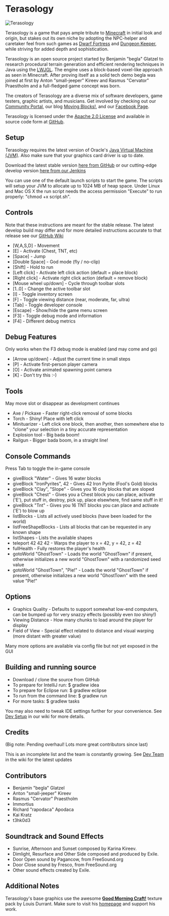 Terasology
==========

![Terasology](https://github.com/MovingBlocks/Terasology/raw/develop/src/main/resources/org/terasology/data/textures/loadingBackground.png "Terasology")

Terasology is a game that pays ample tribute to [Minecraft](http://www.minecraft.net) in initial look and origin, but stakes out its own niche by adopting the NPC-helper and caretaker feel from such games as [Dwarf Fortress](http://www.bay12games.com/dwarves) and [Dungeon Keeper](http://en.wikipedia.org/wiki/Dungeon_Keeper), while striving for added depth and sophistication.

Terasology is an open source project started by Benjamin "begla" Glatzel to research procedural terrain generation and efficient rendering techniques in Java using the [LWJGL](http://lwjgl.org). The engine uses a block-based voxel-like approach as seen in Minecraft. After proving itself as a solid tech demo begla was joined at first by Anton "small-jeeper" Kireev and Rasmus "Cervator" Praestholm and a full-fledged game concept was born.

The creators of Terasology are a diverse mix of software developers, game testers, graphic artists, and musicians. Get involved by checking out our [Community Portal](http://forum.movingblocks.net/index.php), our blog [Moving Blocks!](http://blog.movingblocks.net), and our [Facebook Page](http://www.facebook.com/pages/Terasology/248329655219905).

Terasology is licensed under the [Apache 2.0 License](http://www.apache.org/licenses/LICENSE-2.0.html) and available in source code form at [GitHub](https://github.com/MovingBlocks/Terasology).

Setup
--------

Terasology requires the latest version of Oracle's [Java Virtual Machine (JVM)](http://www.java.com/en/download/manual.jsp). Also make sure that your graphics card driver is up to date.

Download the latest stable version [here from GitHub](https://github.com/downloads/MovingBlocks/Terasology/TerasologyStable.zip) or our cutting-edge develop version [here from our Jenkins](http://jenkins.movingblocks.net/job/Terasology/lastSuccessfulBuild/artifact/build/distributions/Terasology.zip)

You can use one of the default launch scripts to start the game. The scripts will setup your JVM to allocate up to 1024 MB of heap space. Under Linux and Mac OS X the run script needs the access permission "Execute" to run properly: "chmod +x script.sh".

Controls
--------

Note that these instructions are meant for the stable release. The latest develop build may differ and for more detailed instructions accurate to that release see our [GitHub Wiki](https://github.com/MovingBlocks/Terasology/wiki)

* [W,A,S,D] - Movement
* [E] - Activate (Chest, TNT, etc)
* [Space] - Jump
* [Double Space] - God mode (fly / no-clip)
* [Shift] - Hold to run
* [Left click] - Activate left click action (default = place block)
* [Right click] - Activate right click action (default = remove block)
* [Mouse wheel up/down] - Cycle through toolbar slots
* [1..0] - Change the active toolbar slot
* [I] - Toggle inventory screen
* [F] - Toggle viewing distance (near, moderate, far, ultra)
* [Tab] - Toggle developer console
* [Escape] - Show/hide the game menu screen
* [F3] - Toggle debug mode and information
* [F4] - Different debug metrics

Debug Features
--------

Only works when the F3 debug mode is enabled (and may come and go)

* [Arrow up/down] - Adjust the current time in small steps
* [P] - Activate first-person player camera
* [O] - Activate animated spawning point camera
* [K] - Don't try this :-)

Tools
--------

May move slot or disappear as development continues

* Axe / Pickaxe - Faster right-click removal of some blocks
* Torch - Shiny! Place with left click
* Minituarizer - Left click one block, then another, then somewhere else to "clone" your selection in a tiny accurate representation
* Explosion tool - Big bada boom!
* Railgun  - Bigger bada boom, in a straight line!

Console Commands
--------

Press Tab to toggle the in-game console

* giveBlock "Water" - Gives 16 water blocks
* giveBlock "IronPyrites", 42 - Gives 42 Iron Pyrite (Fool's Gold) blocks
* giveBlock "Clay", "Slope" - Gives you 16 clay blocks that are sloped
* giveBlock "Chest" - Gives you a Chest block you can place, activate ('E'), put stuff in, destroy, pick up, place elsewhere, find same stuff in it!
* giveBlock "Tnt" - Gives you 16 TNT blocks you can place and activate ('E') to blow up
* listBlocks - Lists all actively used blocks (have been loaded for the world)
* listFreeShapeBlocks - Lists all blocks that can be requested in any known shape
* listShapes - Lists the available shapes
* teleport 42 42 42 - Warps the player to x = 42, y = 42, z = 42
* fullHealth - Fully restores the player's health
* gotoWorld "GhostTown" - Loads the world "GhostTown" if present, otherwise initializes a new world "GhostTown" with a randomized seed value
* gotoWorld "GhostTown", "Pie!" - Loads the world "GhostTown" if present, otherwise initializes a new world "GhostTown" with the seed value "Pie!"

Options
--------

* Graphics Quality        - Defaults to support somewhat low-end computers, can be bumped up for very snazzy effects (possibly even _too_ shiny!)
* Viewing Distance        - How many chunks to load around the player for display
* Field of View           - Special effect related to distance and visual warping (more distant with greater value)

Many more options are available via config file but not yet exposed in the GUI

Building and running source
--------

*  Download / clone the source from GitHub
*  To prepare for IntelliJ run: $ gradlew idea
*  To prepare for Eclipse run: $ gradlew eclipse
*  To run from the command line: $ gradlew run
*  For more tasks: $ gradlew tasks

You may also need to tweak IDE settings further for your convenience. See [Dev Setup](https://github.com/MovingBlocks/Terasology/wiki/Dev-Setup) in our wiki for more details.

Credits
--------

(Big note: Pending overhaul! Lots more great contributors since last)

This is an incomplete list and the team is constantly growing. See [Dev Team](https://github.com/MovingBlocks/Terasology/wiki/Dev-team) in the wiki for the latest updates

Contributors
--------

* Benjamin "begla" Glatzel
* Anton "small-jeeper" Kireev
* Rasmus "Cervator" Praestholm
* Immortius
* Richard "rapodaca" Apodaca
* Kai Kratz
* t3hk0d3

Soundtrack and Sound Effects
--------

* Sunrise, Afternoon and Sunset composed by Karina Kireev.
* Dimlight, Resurface and Other Side composed and produced by Exile.
* Door Open sound by Pagancow, from FreeSound.org
* Door Close sound by Fresco, from FreeSound.org
* Other sound effects created by Exile.

Additional Notes
--------

Terasology's base graphics use the awesome <strong><a href="http://www.carrotcakestudios.co.uk/gmcraft/">Good Morning Craft!</a></strong> texture pack by Louis Durrant. Make sure to visit his <a href="http://www.carrotcakestudios.co.uk/">homepage</a> and support his work.
